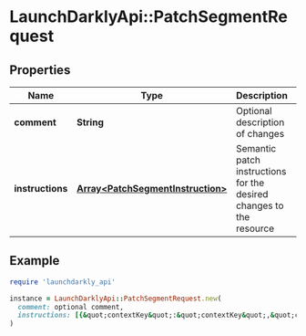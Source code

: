 # LaunchDarklyApi::PatchSegmentRequest

## Properties

| Name | Type | Description | Notes |
| ---- | ---- | ----------- | ----- |
| **comment** | **String** | Optional description of changes | [optional] |
| **instructions** | [**Array&lt;PatchSegmentInstruction&gt;**](PatchSegmentInstruction.md) | Semantic patch instructions for the desired changes to the resource |  |

## Example

```ruby
require 'launchdarkly_api'

instance = LaunchDarklyApi::PatchSegmentRequest.new(
  comment: optional comment,
  instructions: [{&quot;contextKey&quot;:&quot;contextKey&quot;,&quot;contextKind&quot;:&quot;user&quot;,&quot;kind&quot;:&quot;updateExpiringTarget&quot;,&quot;targetType&quot;:&quot;included&quot;,&quot;value&quot;:1587582000000,&quot;version&quot;:0}]
)
```


